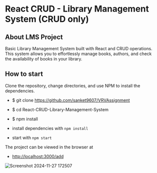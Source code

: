 # React CRUD - Library Management System (CRUD only)

## About LMS Project

Basic Library Management System built with React and CRUD operations. This system allows you to effortlessly manage books, authors, and check the availability of books in your library.

## How to start 

Clone the repository, change directories, and use NPM to install the dependencies.

- $ git clone https://github.com/sanket9607/VRVAssignment
- $ cd React-CRUD-Library-Management-System
- $ npm install

- install dependencies with `npm install`
- start with `npm start`

The project can be viewed in the browser at
- [http://localhost:3000/add](http://localhost:3000/add)

![Screenshot 2024-11-27 172507](https://github.com/user-attachments/assets/603efc16-556f-47cc-b8f4-f07687b90395)
